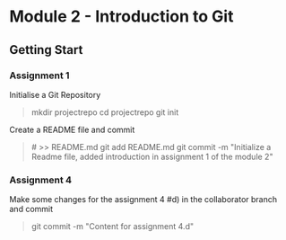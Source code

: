 

# Module 2 - Introduction to Git
## Getting Start
### Assignment 1

Initialise a Git Repository
> mkdir projectrepo
> cd projectrepo
> git init 

Create a README file and commit
> \# \>\> README.md
> git add README.md
> git commit -m "Initialize a Readme file, added introduction in assignment 1 of the module 2"

### Assignment 4

Make some changes for the assignment 4 #d) in the collaborator branch and commit
> git commit -m "Content for assignment 4.d"
